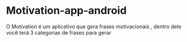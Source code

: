 # Motivation-app-android

O Motivation é um aplicativo que gera frases motivacionais , dentro dele você terá 3 categorias de frases para gerar
